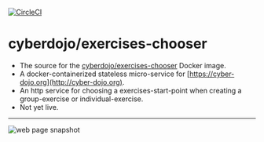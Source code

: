 [![CircleCI](https://circleci.com/gh/cyber-dojo/exercises-chooser.svg?style=svg)](https://circleci.com/gh/cyber-dojo/exercises-chooser)

# cyberdojo/exercises-chooser

- The source for the [cyberdojo/exercises-chooser](https://hub.docker.com/r/cyberdojo/exercises-chooser/tags) Docker image.
- A docker-containerized stateless micro-service for [https://cyber-dojo.org](http://cyber-dojo.org).
- An http service for choosing a exercises-start-point when creating a group-exercise or individual-exercise.
- Not yet live.

- - - -
![web page snapshot](https://github.com/cyber-dojo/exercises-chooser/blob/master/docs/snapshot.png)
